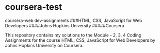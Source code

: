 # coursera-test
coursera-web dev-assignments
###HTML, CSS, JavaScript for Web Developers ####Johns Hopkins University #####Coursera

This repository contains my solutions to the Module - 2, 3, 4 Coding Assignments for the course HTML, CSS, JavaScript for Web Developers by Johns Hopkins University on Coursera.

